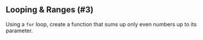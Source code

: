 ## Looping & Ranges (#3)

Using a `for` loop, create a function that sums up only even numbers up to its
parameter.